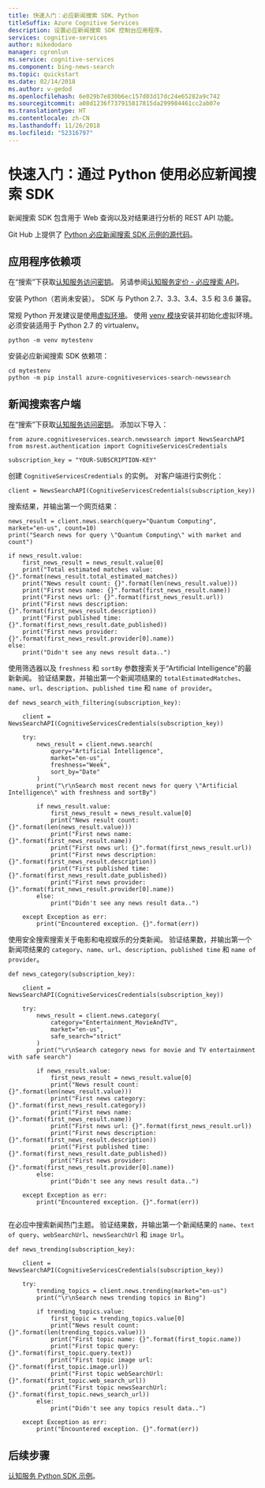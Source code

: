 ```yaml
---
title: 快速入门：必应新闻搜索 SDK、Python
titleSuffix: Azure Cognitive Services
description: 设置必应新闻搜索 SDK 控制台应用程序。
services: cognitive-services
author: mikedodaro
manager: cgronlun
ms.service: cognitive-services
ms.component: bing-news-search
ms.topic: quickstart
ms.date: 02/14/2018
ms.author: v-gedod
ms.openlocfilehash: 6e029b7e830b6ec157d03d17dc24e65282a9c742
ms.sourcegitcommit: a08d1236f737915817815da299984461cc2ab07e
ms.translationtype: HT
ms.contentlocale: zh-CN
ms.lasthandoff: 11/26/2018
ms.locfileid: "52316797"
---
```

# <a name="quickstart-bing-news-search-sdk-with-python"></a>快速入门：通过 Python 使用必应新闻搜索 SDK

新闻搜索 SDK 包含用于 Web 查询以及对结果进行分析的 REST API 功能。 

Git Hub 上提供了 [Python 必应新闻搜索 SDK 示例的源代码](https://github.com/Azure-Samples/cognitive-services-python-sdk-samples/blob/master/samples/search/news_search_samples.py)。

## <a name="application-dependencies"></a>应用程序依赖项
在“搜索”下获取[认知服务访问密钥](https://azure.microsoft.com/try/cognitive-services/)。  另请参阅[认知服务定价 - 必应搜索 API](https://azure.microsoft.com/pricing/details/cognitive-services/search-api/)。

安装 Python（若尚未安装）。 SDK 与 Python 2.7、3.3、3.4、3.5 和 3.6 兼容。

常规 Python 开发建议是使用[虚拟环境](https://docs.python.org/3/tutorial/venv.html)。 使用 [venv 模块](https://pypi.python.org/pypi/virtualenv)安装并初始化虚拟环境。 必须安装适用于 Python 2.7 的 virtualenv。
```
python -m venv mytestenv
```
安装必应新闻搜索 SDK 依赖项：
```
cd mytestenv
python -m pip install azure-cognitiveservices-search-newssearch
```
## <a name="news-search-client"></a>新闻搜索客户端
在“搜索”下获取[认知服务访问密钥](https://azure.microsoft.com/try/cognitive-services/)。 添加以下导入：
```
from azure.cognitiveservices.search.newssearch import NewsSearchAPI
from msrest.authentication import CognitiveServicesCredentials

subscription_key = "YOUR-SUBSCRIPTION-KEY"
```
创建 `CognitiveServicesCredentials` 的实例。 对客户端进行实例化：
```
client = NewsSearchAPI(CognitiveServicesCredentials(subscription_key))
```
搜索结果，并输出第一个网页结果：
```
news_result = client.news.search(query="Quantum Computing", market="en-us", count=10)
print("Search news for query \"Quantum Computing\" with market and count")

if news_result.value:
    first_news_result = news_result.value[0]
    print("Total estimated matches value: {}".format(news_result.total_estimated_matches))
    print("News result count: {}".format(len(news_result.value)))
    print("First news name: {}".format(first_news_result.name))
    print("First news url: {}".format(first_news_result.url))
    print("First news description: {}".format(first_news_result.description))
    print("First published time: {}".format(first_news_result.date_published))
    print("First news provider: {}".format(first_news_result.provider[0].name))
else:
    print("Didn't see any news result data..")

```
使用筛选器以及 `freshness` 和 `sortBy` 参数搜索关于“Artificial Intelligence”的最新新闻。 验证结果数，并输出第一个新闻项结果的 `totalEstimatedMatches`、`name`、`url`、`description`、`published time` 和 `name of provider`。
```
def news_search_with_filtering(subscription_key):

    client = NewsSearchAPI(CognitiveServicesCredentials(subscription_key))

    try:
        news_result = client.news.search(
            query="Artificial Intelligence",
            market="en-us",
            freshness="Week",
            sort_by="Date"
        )
        print("\r\nSearch most recent news for query \"Artificial Intelligence\" with freshness and sortBy")

        if news_result.value:
            first_news_result = news_result.value[0]
            print("News result count: {}".format(len(news_result.value)))
            print("First news name: {}".format(first_news_result.name))
            print("First news url: {}".format(first_news_result.url))
            print("First news description: {}".format(first_news_result.description))
            print("First published time: {}".format(first_news_result.date_published))
            print("First news provider: {}".format(first_news_result.provider[0].name))
        else:
            print("Didn't see any news result data..")

    except Exception as err:
        print("Encountered exception. {}".format(err))

```
使用安全搜索搜索关于电影和电视娱乐的分类新闻。 验证结果数，并输出第一个新闻项结果的 `category`、`name`、`url`、`description`、`published time` 和 `name of provider`。
```
def news_category(subscription_key):

    client = NewsSearchAPI(CognitiveServicesCredentials(subscription_key))

    try:
        news_result = client.news.category(
            category="Entertainment_MovieAndTV",
            market="en-us",
            safe_search="strict"
        )
        print("\r\nSearch category news for movie and TV entertainment with safe search")

        if news_result.value:
            first_news_result = news_result.value[0]
            print("News result count: {}".format(len(news_result.value)))
            print("First news category: {}".format(first_news_result.category))
            print("First news name: {}".format(first_news_result.name))
            print("First news url: {}".format(first_news_result.url))
            print("First news description: {}".format(first_news_result.description))
            print("First published time: {}".format(first_news_result.date_published))
            print("First news provider: {}".format(first_news_result.provider[0].name))
        else:
            print("Didn't see any news result data..")

    except Exception as err:
        print("Encountered exception. {}".format(err))


```
在必应中搜索新闻热门主题。  验证结果数，并输出第一个新闻结果的 `name`、`text of query`、`webSearchUrl`、`newsSearchUrl` 和 `image Url`。
```
def news_trending(subscription_key):

    client = NewsSearchAPI(CognitiveServicesCredentials(subscription_key))

    try:
        trending_topics = client.news.trending(market="en-us")
        print("\r\nSearch news trending topics in Bing")

        if trending_topics.value:
            first_topic = trending_topics.value[0]
            print("News result count: {}".format(len(trending_topics.value)))
            print("First topic name: {}".format(first_topic.name))
            print("First topic query: {}".format(first_topic.query.text))
            print("First topic image url: {}".format(first_topic.image.url))
            print("First topic webSearchUrl: {}".format(first_topic.web_search_url))
            print("First topic newsSearchUrl: {}".format(first_topic.news_search_url))
        else:
            print("Didn't see any topics result data..")

    except Exception as err:
        print("Encountered exception. {}".format(err))

```

## <a name="next-steps"></a>后续步骤

[认知服务 Python SDK 示例](https://github.com/Azure-Samples/cognitive-services-python-sdk-samples)。


